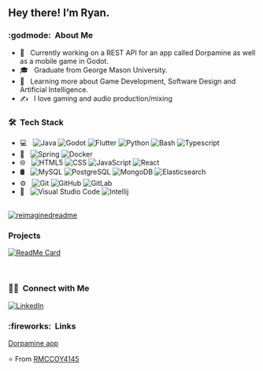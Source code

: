 <h2> Hey there! I’m Ryan.</h2>

<h3> :godmode: &nbsp;About Me </h3>

- :rocket: &nbsp; Currently working on a REST API for an app called Dorpamine as well as a mobile game in Godot.
- 🎓 &nbsp; Graduate from George Mason University.
- 🌱 &nbsp; Learning more about Game Development, Software Design and Artificial Intelligence.
- ✍️ &nbsp; I love gaming and audio production/mixing

<h3> 🛠 &nbsp;Tech Stack</h3>

- 💻 &nbsp;
  ![Java](https://img.shields.io/badge/-Java-333333?style=flat&logo=Java&logoColor=007396)
  ![Godot](https://img.shields.io/badge/-Godot-333333?style=flat&logo=Godot&logoColor=FFFFFF)
  ![Flutter](https://img.shields.io/badge/-Flutter-333333?style=flat&logo=Flutter&logoColor=FFFFFF)
  ![Python](https://img.shields.io/badge/-Python-333333?style=flat&logo=python)
  ![Bash](https://img.shields.io/badge/-Bash-333333?style=flat&logo=GNU%20Bash&logoColor=FFFFFF)
  ![Typescript](https://img.shields.io/badge/-Typescript-333333?style=flat&logo=Typescript&logoColor=FFFFFF)  
- :nut_and_bolt: &nbsp;
  ![Spring](https://img.shields.io/badge/-Spring-333333?style=flat&logo=Spring&logoColor=32a852)
  ![Docker](https://img.shields.io/badge/-Docker-333333?style=flat&logo=Docker)    
- 🌐 &nbsp;
  ![HTML5](https://img.shields.io/badge/-HTML5-333333?style=flat&logo=HTML5)
  ![CSS](https://img.shields.io/badge/-CSS-333333?style=flat&logo=CSS3&logoColor=1572B6)
  ![JavaScript](https://img.shields.io/badge/-JavaScript-333333?style=flat&logo=javascript)
  ![React](https://img.shields.io/badge/-React-333333?style=flat&logo=React&logoColor=00599C)  
- 🛢 &nbsp;
  ![MySQL](https://img.shields.io/badge/-MySQL-333333?style=flat&logo=mysql)
  ![PostgreSQL](https://img.shields.io/badge/-Postgres-333333?style=flat&logo=PostgreSQL)
  ![MongoDB](https://img.shields.io/badge/-Mongodb-333333?style=flat&logo=MongoDb)
  ![Elasticsearch](https://img.shields.io/badge/-Elasticsearch-333333?style=flat&logo=Elasticsearch)
- ⚙️ &nbsp;
  ![Git](https://img.shields.io/badge/-Git-333333?style=flat&logo=git)
  ![GitHub](https://img.shields.io/badge/-GitHub-333333?style=flat&logo=github)
  ![GitLab](https://img.shields.io/badge/-GitLab-333333?style=flat&logo=gitlab)
- 🔧 &nbsp;
  ![Visual Studio Code](https://img.shields.io/badge/-Visual%20Studio%20Code-333333?style=flat&logo=visual-studio-code&logoColor=007ACC)
  ![Intellij](https://img.shields.io/badge/-Intellij-333333?style=flat&logo=Intellij%20IDEA&logoColor=FF5733)
  
<br/>

<a href="https://github.com/rmccoy4145">
  <img src="https://myreadme.vercel.app/api/embed/rmccoy4145?panels=userstatistics,toprepositories,toplanguages,commitgraph" alt="reimaginedreadme" />
</a>

<br/>

<h3>Projects</h3>

[![ReadMe Card](https://github-readme-stats.vercel.app/api/pin/?username=rmccoy4145&repo=PixelPioneer)](https://github.com/rmccoy4145/PixelPioneer)

<br/>
<h3> 🤝🏻 &nbsp;Connect with Me </h3>
<p align="left">
<a href="https://www.linkedin.com/in/ryan-mccoy-0b777319"><img alt="LinkedIn" src="https://img.shields.io/badge/LinkedIn-Ryan%20Alexander%20Mccoy-blue?style=flat-square&logo=linkedin"></a>
</p>

<h3> :fireworks: &nbsp;Links</h3>
<p align="left">
<a href="https://landing.dorpamine.com/">Dorpamine app</a>
</p>




⭐️ From [RMCCOY4145](https://github.com/rmccoy4145)

